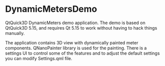 # DynamicMetersDemo

QtQuick3D DynamicMeters demo application. The demo is based on QtQuick3D 5.15, and requires Qt 5.15 to work without having to hack things manually.

The application contains 3D view with dynamically painted meter components. QNanoPainter library is used for the painting. There is a settings UI to control some of the features and to adjust the default settings you can modify Settings.qml file.
